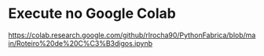 # Execute no Google Colab
https://colab.research.google.com/github/rlrocha90/PythonFabrica/blob/main/Roteiro%20de%20C%C3%B3digos.ipynb
